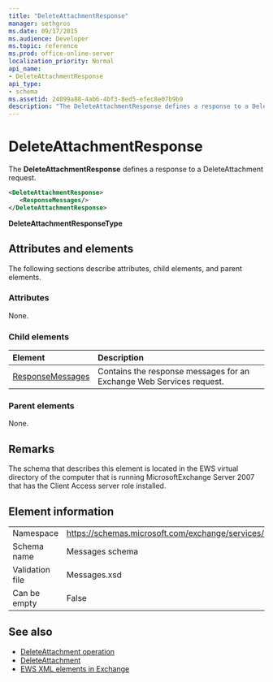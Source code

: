 ```yaml
---
title: "DeleteAttachmentResponse"
manager: sethgros
ms.date: 09/17/2015
ms.audience: Developer
ms.topic: reference
ms.prod: office-online-server
localization_priority: Normal
api_name:
- DeleteAttachmentResponse
api_type:
- schema
ms.assetid: 24099a88-4ab6-4bf3-8ed5-efec8e07b9b9
description: "The DeleteAttachmentResponse defines a response to a DeleteAttachment request."
---
```


# DeleteAttachmentResponse

The **DeleteAttachmentResponse** defines a response to a DeleteAttachment request. 
  
```xml
<DeleteAttachmentResponse>
   <ResponseMessages/>
</DeleteAttachmentResponse>
```

**DeleteAttachmentResponseType**

## Attributes and elements

The following sections describe attributes, child elements, and parent elements.
  
### Attributes

None.
  
### Child elements

|**Element**|**Description**|
|:-----|:-----|
|[ResponseMessages](responsemessages.md) <br/> |Contains the response messages for an Exchange Web Services request.  <br/> |
   
### Parent elements

None.
  
## Remarks

The schema that describes this element is located in the EWS virtual directory of the computer that is running MicrosoftExchange Server 2007 that has the Client Access server role installed.
  
## Element information

|||
|:-----|:-----|
|Namespace  <br/> |https://schemas.microsoft.com/exchange/services/2006/messages  <br/> |
|Schema name  <br/> |Messages schema  <br/> |
|Validation file  <br/> |Messages.xsd  <br/> |
|Can be empty  <br/> |False  <br/> |
   
## See also

- [DeleteAttachment operation](deleteattachment-operation.md)  
- [DeleteAttachment](deleteattachment.md)
- [EWS XML elements in Exchange](ews-xml-elements-in-exchange.md)

